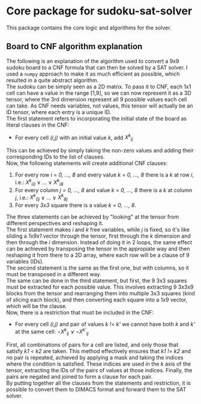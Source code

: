 # Core package for sudoku-sat-solver
This package contains the core logic and algorithms for the solver.

## Board to CNF algorithm explanation
The following is an explanation of the algorithm used to convert a 9x9 sudoku board to a CNF formula that can then be solved by a SAT solver. I used a `numpy` approach to make it as much efficient as possible, which resulted in a quite abstract algorithm.  
The sudoku can be simply seen as a 2D matrix. To pass it to CNF, each 1x1 cell can have a value in the range [1,9], so we can now represent it as a 3D tensor, where the 3rd dimension represent all 9 possible values each cell can take. As CNF needs variables, not values, this tensor will actually be an ID tensor, where each entry is a unique ID.  
The first statement refers to incorporating the initial state of the board as literal clauses in the CNF:  
- For every cell *(i,j)* with an initial value *k*, add *X<sup>k</sup><sub>ij</sub>*  

This can be achieved by simply taking the non-zero values and adding their corresponding IDs to the list of clauses.  
Now, the following statements will create additional CNF clauses:
1. For every row *i = 0, ..., 8* and every value *k = 0, ..., 8* there is a *k* at row *i*, i.e.: *X<sup>k</sup><sub>i0</sub>* ∨ ... ∨ *X<sup>k</sup><sub>i8</sub>*
2. For every column *j = 0, ..., 8* and value *k = 0, ..., 8* there is a *k* at column *j*, i.e.: *X<sup>k</sup><sub>0j</sub>* ∨ ... ∨ *X<sup>k</sup><sub>8j</sub>*
3. For every *3x3* square there is a value *k = 0, ..., 8*.

The three statements can be achieved by "looking" at the tensor from different perspectives and reshaping it.  
The first statement makes *i* and *k* free variables, while *j* is fixed, so it's like sliding a *1x9x1* vector through the tensor, first through the *k* dimension and then through the *i* dimension. Instead of doing it in 2 loops, the same effect can be achieved by transposing the tensor in the appropiate way and then reshaping it from there to a 2D array, where each row will be a clause of 9 variables (IDs).  
The second statement is the same as the first one, but with columns, so it must be transposed in a different way.  
The same can be done in the third statement, but first, the 9 3x3 squares must be extracted for each possible value. This involves extracting 9 3x3x9 blocks from the tensor and rearranging them into multiple 3x3 squares (kind of slicing each block), and then converting each square into a 1x9 vector, which will be the clause.  
Now, there is a restriction that must be included in the CNF:
- For every cell *(i,j)* and pair of values *k != k'* we cannot have both *k* and *k'* at the same cell: *¬X<sup>k</sup><sub>ij</sub> ∨ ¬X<sup>k'</sup><sub>ij</sub>*

First, all combinations of pairs for a cell are listed, and only those that satisfy *k1 < k2* are taken. This method effectively ensures that *k1 != k2* and no pair is repeated, achieved by applying a mask and taking the indices where the condition is satisfied. These indices are used in the *k* axis of the tensor, extracting the IDs of the pairs of values at those indices. Finally, the pairs are negated and joined to form a clause for each pair.  
By putting together all the clauses from the statements and restriction, it is possible to convert them to DIMACS format and forward them to the SAT solver.